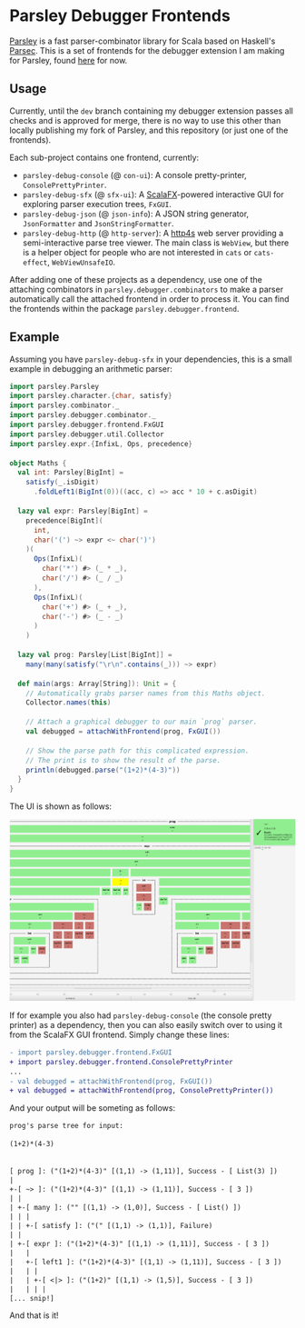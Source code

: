 # Parsley Debugger Frontends

[Parsley](https://github.com/j-mie6/Parsley) is a fast parser-combinator library for Scala based on
Haskell's [Parsec](https://hackage.haskell.org/package/parsec).
This is a set of frontends for the debugger extension I am making for Parsley, found [here](https://github.com/MF42-DZH/parsley/tree/dev) for now.

## Usage

Currently, until the `dev` branch containing my debugger extension passes all checks and is approved for merge, there is no way to use this other than locally publishing my fork of Parsley, and this repository (or just one of the frontends).

Each sub-project contains one frontend, currently:
- `parsley-debug-console` (@ `con-ui`): A console pretty-printer, `ConsolePrettyPrinter`.
- `parsley-debug-sfx` (@ `sfx-ui`): A [ScalaFX](https://www.scalafx.org/)-powered interactive GUI for exploring parser execution trees, `FxGUI`.
- `parsley-debug-json` (@ `json-info`): A JSON string generator, `JsonFormatter` and `JsonStringFormatter`.
- `parsley-debug-http` (@ `http-server`): A [http4s](https://http4s.org/) web server providing a semi-interactive parse tree viewer. The main class is `WebView`, but there is a helper object for people who are not interested in `cats` or `cats-effect`, `WebViewUnsafeIO`.

After adding one of these projects as a dependency, use one of the attaching combinators in `parsley.debugger.combinators` to make a parser automatically call the attached frontend in order to process it. You can find the frontends within the package `parsley.debugger.frontend`.

## Example

Assuming you have `parsley-debug-sfx` in your dependencies, this is a small example in debugging an arithmetic parser:

```scala
import parsley.Parsley
import parsley.character.{char, satisfy}
import parsley.combinator._
import parsley.debugger.combinator._
import parsley.debugger.frontend.FxGUI
import parsley.debugger.util.Collector
import parsley.expr.{InfixL, Ops, precedence}

object Maths {
  val int: Parsley[BigInt] =
    satisfy(_.isDigit)
      .foldLeft1(BigInt(0))((acc, c) => acc * 10 + c.asDigit)

  lazy val expr: Parsley[BigInt] =
    precedence[BigInt](
      int,
      char('(') ~> expr <~ char(')')
    )(
      Ops(InfixL)(
        char('*') #> (_ * _),
        char('/') #> (_ / _)
      ),
      Ops(InfixL)(
        char('+') #> (_ + _),
        char('-') #> (_ - _)
      )
    )

  lazy val prog: Parsley[List[BigInt]] =
    many(many(satisfy("\r\n".contains(_))) ~> expr)

  def main(args: Array[String]): Unit = {
    // Automatically grabs parser names from this Maths object.
    Collector.names(this)

    // Attach a graphical debugger to our main `prog` parser.
    val debugged = attachWithFrontend(prog, FxGUI())

    // Show the parse path for this complicated expression.
    // The print is to show the result of the parse.
    println(debugged.parse("(1+2)*(4-3)"))
  }
}
```

The UI is shown as follows:

![An interactive GUI window displaying the paths the parser has taken during execution.](/media/parse-arith.png?raw=true)

If for example you also had `parsley-debug-console` (the console pretty printer) as a dependency, then you can also easily switch over to using it from the ScalaFX GUI frontend. Simply change these lines:

```diff
- import parsley.debugger.frontend.FxGUI
+ import parsley.debugger.frontend.ConsolePrettyPrinter
...
- val debugged = attachWithFrontend(prog, FxGUI())
+ val debugged = attachWithFrontend(prog, ConsolePrettyPrinter())
```

And your output will be someting as follows:

```
prog's parse tree for input:

(1+2)*(4-3)


[ prog ]: ("(1+2)*(4-3)" [(1,1) -> (1,11)], Success - [ List(3) ])
|
+-[ ~> ]: ("(1+2)*(4-3)" [(1,1) -> (1,11)], Success - [ 3 ])
| |
| +-[ many ]: ("" [(1,1) -> (1,0)], Success - [ List() ])
| | |
| | +-[ satisfy ]: ("(" [(1,1) -> (1,1)], Failure)
| |
| +-[ expr ]: ("(1+2)*(4-3)" [(1,1) -> (1,11)], Success - [ 3 ])
|   |
|   +-[ left1 ]: ("(1+2)*(4-3)" [(1,1) -> (1,11)], Success - [ 3 ])
|   | |
|   | +-[ <|> ]: ("(1+2)" [(1,1) -> (1,5)], Success - [ 3 ])
|   | | |
[... snip!]
```

And that is it!
